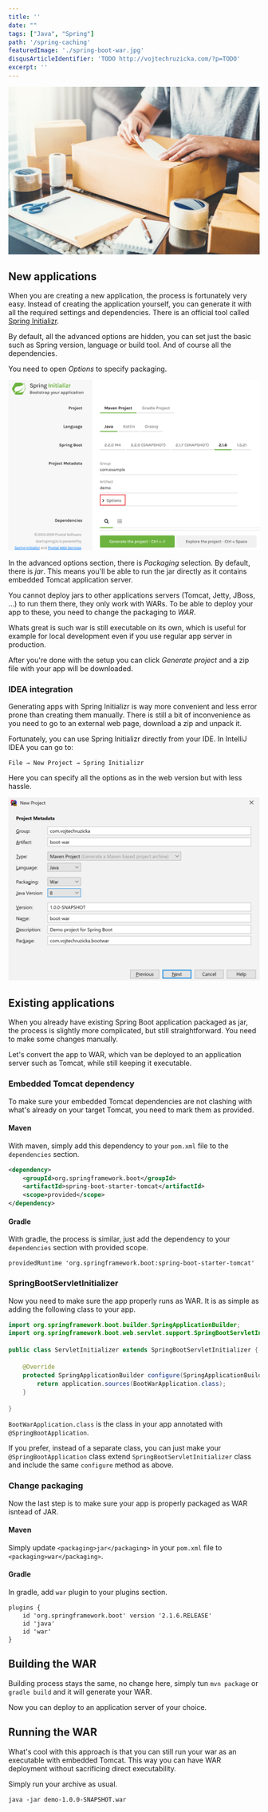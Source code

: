 ```yaml
---
title: ''
date: ""
tags: ["Java", "Spring"]
path: '/spring-caching'
featuredImage: './spring-boot-war.jpg'
disqusArticleIdentifier: 'TODO http://vojtechruzicka.com/?p=TODO'
excerpt: ''
---
```


![Spring Boot WAR](./spring-boot-war.jpg)

## New applications
When you are creating a new application, the process is fortunately very easy. Instead of creating the application yourself, you can generate it with all the required settings and dependencies. There is an official tool called [Spring Initializr](https://start.spring.io/).

By default, all the advanced options are hidden, you can set just the basic such as Spring version, language or build tool. And of course all the dependencies.

You need to open *Options* to specify packaging.

![Spring Boot initializr](spring-boot-initializr.png)

In the advanced options section, there is *Packaging* selection. By default, there is *jar*. This means you'll be able to run the jar directly as it contains embedded Tomcat application server. 

You cannot deploy jars to other applications servers (Tomcat, Jetty, JBoss, ...) to run them there, they only work with WARs. To be able to deploy your app to these, you need to change the packaging to *WAR*.

Whats great is such war is still executable on its own, which is useful for example for local development even if you use regular app server in production.

After you're done with the setup you can click *Generate project* and a zip file with your app will be downloaded.

### IDEA integration
Generating apps with Spring Initializr is way more convenient and less error prone than creating them manually. There is still a bit of inconvenience as you need to go to an external web page, download a zip and unpack it.

Fortunately, you can use Spring Initializr directly from your IDE. In IntelliJ IDEA you can go to:

```
File → New Project → Spring Initializr
```

Here you can specify all the options as in the web version but with less hassle.

![IDEA Spring Boot Initializr](./idea-spring-boot-initializr.png) 

## Existing applications
When you already have existing Spring Boot application packaged as jar, the process is slightly more complicated, but still straightforward. You need to make some changes manually.

Let's convert the app to WAR, which van be deployed to an application server such as Tomcat, while still keeping it executable.

### Embedded Tomcat dependency
To make sure your embedded Tomcat dependencies are not clashing with what's already on your target Tomcat, you need to mark them as provided.

#### Maven
With maven, simply add this dependency to your `pom.xml` file to the `dependencies` section.

```xml
<dependency>
    <groupId>org.springframework.boot</groupId>
    <artifactId>spring-boot-starter-tomcat</artifactId>
    <scope>provided</scope>
</dependency>
```

#### Gradle
With gradle, the process is similar, just add the dependency to your `dependencies` section with provided scope.

```
providedRuntime 'org.springframework.boot:spring-boot-starter-tomcat'
```

### SpringBootServletInitializer
Now you need to make sure the app properly runs as WAR. It is as simple as adding the following class to your app.

```java
import org.springframework.boot.builder.SpringApplicationBuilder;
import org.springframework.boot.web.servlet.support.SpringBootServletInitializer;

public class ServletInitializer extends SpringBootServletInitializer {

    @Override
    protected SpringApplicationBuilder configure(SpringApplicationBuilder application) {
        return application.sources(BootWarApplication.class);
    }

}
```

`BootWarApplication.class` is the class in your app annotated with `@SpringBootApplication`.


If you prefer, instead of a separate class, you can just make your `@SpringBootApplication` class extend `SpringBootServletInitializer` class and include the same `configure` method as above. 

### Change packaging
Now the last step is to make sure your app is properly packaged as WAR isntead of JAR.

#### Maven
Simply update `<packaging>jar</packaging>` in your `pom.xml` file to `<packaging>war</packaging>`.

#### Gradle
In gradle, add `war` plugin to your plugins section.

```{4}
plugins {
    id 'org.springframework.boot' version '2.1.6.RELEASE'
    id 'java'
    id 'war'
}
```

## Building the WAR
Building process stays the same, no change here, simply tun `mvn package` or `gradle build` and it will generate your WAR.

Now you can deploy to an application server of your choice.

## Running the WAR
What's cool with this approach is that you can still run your war as an executable with embedded Tomcat. This way you can have WAR deployment without sacrificing direct executability.

Simply run your archive as usual.

```
java -jar demo-1.0.0-SNAPSHOT.war
``` 